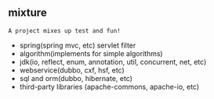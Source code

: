 ## mixture
```
A project mixes up test and fun!
```
- spring(spring mvc, etc) servlet filter
- algorithm(implements for simple algorithms)
- jdk(io, reflect, enum, annotation, util, concurrent, net, etc)
- webservice(dubbo, cxf, hsf, etc)
- sql and orm(dubbo, hibernate, etc)
- third-party libraries (apache-commons, apache-io, etc)
